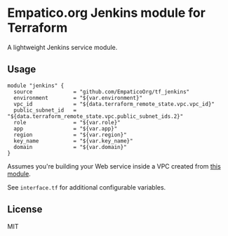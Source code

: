 # Empatico.org Jenkins module for Terraform

A lightweight Jenkins service module.

## Usage

```hcl
module "jenkins" {
  source             = "github.com/EmpaticoOrg/tf_jenkins"
  environment        = "${var.environment}"
  vpc_id             = "${data.terraform_remote_state.vpc.vpc_id}"
  public_subnet_id   = "${data.terraform_remote_state.vpc.public_subnet_ids.2}"
  role               = "${var.role}"
  app                = "${var.app}"
  region             = "${var.region}"
  key_name           = "${var.key_name}"
  domain             = "${var.domain}"
}
```

Assumes you're building your Web service inside a VPC created from [this
module](https://github.com/EmpaticoOrg/tf_vpc).

See `interface.tf` for additional configurable variables.

## License

MIT

